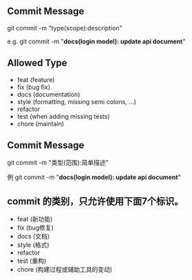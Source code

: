 ## Commit Message 
git commit -m "type(scope):description"

e.g.   git commit -m "**docs(login model): update api document**"

## Allowed Type
* feat (feature)
* fix (bug fix)
* docs (documentation)
* style (formatting, missing semi colons, …)
* refactor
* test (when adding missing tests)
* chore (maintain)


## Commit Message 
git commit -m "类型(范围):简单描述"

例   git commit -m "**docs(login model): update api document**"

## commit 的类别，只允许使用下面7个标识。

* feat (新功能)
* fix (bug修复)
* docs (文档)
* style (格式)
* refactor
* test (重构)
* chore (构建过程或辅助工具的变动)
